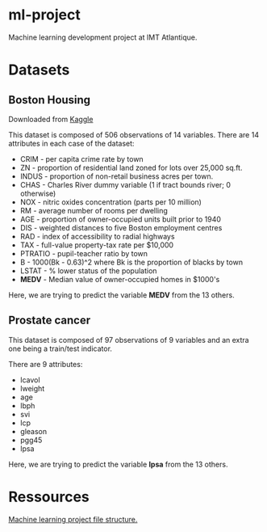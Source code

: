 # ml-project
Machine learning development project at IMT Atlantique.

# Datasets
## Boston Housing
Downloaded from [Kaggle](https://www.kaggle.com/datasets/altavish/boston-housing-dataset) 

This dataset is composed of 506 observations of 14 variables.
There are 14 attributes in each case of the dataset:
- CRIM - per capita crime rate by town
- ZN - proportion of residential land zoned for lots over 25,000 sq.ft.
- INDUS - proportion of non-retail business acres per town.
- CHAS - Charles River dummy variable (1 if tract bounds river; 0 otherwise)
- NOX - nitric oxides concentration (parts per 10 million)
- RM - average number of rooms per dwelling
- AGE - proportion of owner-occupied units built prior to 1940
- DIS - weighted distances to five Boston employment centres
- RAD - index of accessibility to radial highways
- TAX - full-value property-tax rate per $10,000
- PTRATIO - pupil-teacher ratio by town
- B - 1000(Bk - 0.63)^2 where Bk is the proportion of blacks by town
- LSTAT - % lower status of the population
- **MEDV** - Median value of owner-occupied homes in $1000's

Here, we are trying to predict the variable **MEDV** from the 13 others. 

## Prostate cancer

This dataset is composed of 97 observations of 9 variables and an extra one being a train/test indicator.

There are 9 attributes:
- lcavol
- lweight 
- age
- lbph
- svi
- lcp
- gleason
- pgg45
- lpsa

Here, we are trying to predict the variable **lpsa** from the 13 others. 

# Ressources
[Machine learning project file structure.](https://neptune.ai/blog/how-to-organize-deep-learning-projects-best-practices)
